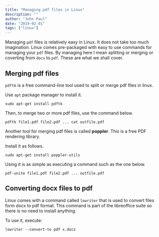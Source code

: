 ```yaml
---
title: "Managing pdf files in Linux"
description: ""
author: "John Paul"
date: "2019-02-01"
tags: ["linux"]
---
```


Managing `pdf` files is relatively easy in Linux. It does not take too much imagination.
Linux comes pre-packaged with easy to use commands for managing your `pdf` files. By managing
here I mean splitting or merging or coverting from `docx` to `pdf`. These are what we shall cover.

## Merging pdf files

`pdftk` is a free command-line tool used to split or merge pdf files in linux.

Use `apt` package manager to install it.

`sudo apt-get install pdftk`

Then, to merge two or more pdf files, use the command below.

`pdftk file1.pdf file2.pdf ... cat outfile.pdf`

Another tool for merging pdf files is called **poppler**. This is a free PDF
rendering library.

Install it as follows.

`sudo apt-get install poppler-utils`

Using it is as simple as executing a command such as the one below.

`pdf-unite file1.pdf file2.pdf ... outfile.pdf`

## Converting docx files to pdf

Linux comes with a command called `lowriter` that is used to convert files
form docx to pdf format. This command is part of the libreoffice suite so
there is no need to install anything.

To use it, execute:

`lowriter --convert-to pdf x.docx`
